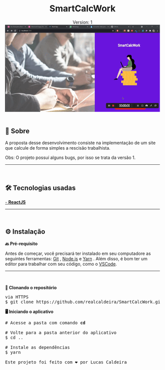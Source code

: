 <div align="center"><h1><strong>SmartCalcWork</strong></h1> Version: 1 </div>

<img src="./src/assets/git.gif" width="1080">

<br>
<br>
<strong><h2>🎯 Sobre</h2></strong>

<p>A proposta desse desenvolvimento consiste na implementação de um site que calcule de forma simples a rescisão trabalhista.</p>

Obs: O projeto possuí alguns bugs, por isso se trata da versão 1.

<hr/>
<br>
 <strong><h2>🛠️ Tecnologias usadas</h2></strong>
<p></p>

[- <strong>ReactJS</strong>](https://pt-br.reactjs.org/)

<hr/>
<br>
<strong><h2>⚙️ Instalação</h2> </strong>

</hr>

<strong>🔙 Pré-requisito </strong>

Antes de começar, você precisará ter instalado em seu computadore as seguintes ferramentas: [Git](https://git-scm.com/) , [Node.js](https://nodejs.org/en/) e [Yarn](https://yarnpkg.com/) .
Além disso, é bom ter um editor para trabalhar com seu código, como o [VSCode](https://code.visualstudio.com/).

<hr/>
<br>

<strong>🔽 Clonando o repositório </strong>

<pre>via HTTPS
$ git clone https://github.com/realcaldeira/SmartCalcWork.git </pre>

<strong>🖥️ Iniciando o aplicativo</strong>

<pre>
# Acesse a pasta com comando <strong>cd </strong> 

# Volte para a pasta anterior do aplicativo 
$ cd ..

# Instale as dependências
$ yarn

Este projeto foi feito com ❤ por Lucas Caldeira
